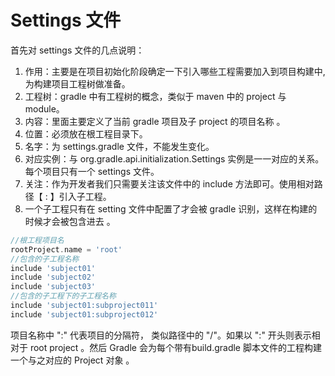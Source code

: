 # Settings 文件

首先对 settings 文件的几点说明：

1. 作用：主要是在项目初始化阶段确定一下引入哪些工程需要加入到项目构建中,为构建项目工程树做准备。
2. 工程树：gradle 中有工程树的概念，类似于 maven 中的 project 与 module。  
3. 内容：里面主要定义了当前 gradle 项目及子 project 的项目名称 。
4. 位置：必须放在根工程目录下。
5. 名字：为 settings.gradle 文件，不能发生变化。
6. 对应实例：与 org.gradle.api.initialization.Settings 实例是一一对应的关系。每个项目只有一个 settings 文件。
7. 关注：作为开发者我们只需要关注该文件中的 include 方法即可。使用相对路径【 : 】引入子工程。  
8. 一个子工程只有在 setting 文件中配置了才会被 gradle 识别，这样在构建的时候才会被包含进去 。

~~~groovy
//根工程项目名
rootProject.name = 'root'
//包含的子工程名称
include 'subject01'
include 'subject02'
include 'subject03'
//包含的子工程下的子工程名称
include 'subject01:subproject011'
include 'subject01:subproject012'
~~~

项目名称中 ":" 代表项目的分隔符， 类似路径中的 "/"。如果以 ":" 开头则表示相对于 root project 。然后 Gradle 会为每个带有build.gradle 脚本文件的工程构建一个与之对应的 Project 对象 。
